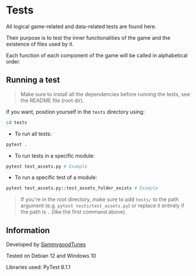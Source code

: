# Tests

All logical game-related and data-related tests are found here.

Their purpose is to test the inner functionalities of the game and the existence of files used by it.

Each function of each component of the game will be called in alphabetical order.

## Running a test

> Make sure to install all the dependencies before running the tests, see the README file (root dir).

If you want, position yourself in the `tests` directory using:

```bash
cd tests
```

- To run all tests:

```bash
pytest .
```

- To run tests in a specific module:

```bash
pytest test_assets.py # Example
```

- To run a specific test of a module:

```bash
pytest test_assets.py::test_assets_folder_exists # Example
```

> If you're in the root directory, make sure to add `tests/` to the path argument (e.g. `pytest tests/test_assets.py`) or replace it entirely if the path is `.` (like the first command above).

## Information

Developed by [SammygoodTunes](https://github.com/SammygoodTunes)

Tested on Debian 12 and Windows 10

Libraries used: PyTest 8.1.1
